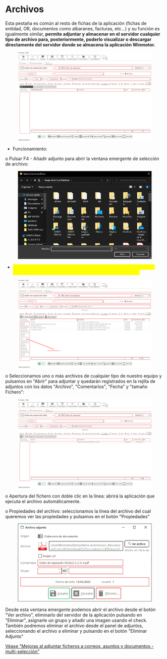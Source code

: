 # Archivos

Esta pestaña es común al resto de fichas de la aplicación (fichas de entidad, OR, documentos como albaranes, facturas, etc...) y su función es igualmente similar, **permite adjuntar y almacenar en el servidor cualquier tipo de archivo para, posteriormente, poderlo visualizar o descargar directamente del servidor donde se almacena la aplicación Winmotor.**

<figure><img src="../../../../../.gitbook/assets/imagen (8) (1).png" alt=""><figcaption></figcaption></figure>

* Funcionamiento:

o Pulsar F4 - Añadir adjunto para abrir la ventana emergente de selección de archivo:

<figure><img src="../../../../../.gitbook/assets/imagen (4) (4).png" alt=""><figcaption></figcaption></figure>

* <mark style="color:yellow;">También es posible arrastrar múltiples archivos para adjuntarlos a la ficha al campo indicado con la flecha en la siguiente imagen:</mark>

<figure><img src="../../../../../.gitbook/assets/imagen (5) (2).png" alt=""><figcaption></figcaption></figure>

o Seleccionamos uno o más archivos de cualquier tipo de nuestro equipo y pulsamos en "Abrir" para adjuntar y quedarán registrados en la rejilla de adjuntos con los datos "Archivo", "Comentarios", "Fecha" y "tamaño Fichero":

<figure><img src="../../../../../.gitbook/assets/imagen (2) (5).png" alt=""><figcaption></figcaption></figure>

o Apertura del fichero con doble clic en la línea: abrirá la aplicación que ejecuta el archivo automáticamente.

o Propiedades del archivo: seleccionamos la línea del archivo del cual queremos ver las propiedades y pulsamos en el botón "Propiedades"

<figure><img src="../../../../../.gitbook/assets/imagen (3) (1) (1).png" alt=""><figcaption></figcaption></figure>

Desde esta ventana emergente podemos abrir el archivo desde el botón "Ver archivo", eliminarlo del servidor de la aplicación pulsando en "Eliminar", asignarle un grupo y añadir una imagen usando el check. También podremos eliminar el archivo desde el panel de adjuntos, seleccionando el archivo a eliminar y pulsando en el botón "Eliminar Adjunto"​​​

[Véase "Mejoras al adjuntar ficheros a correos, asuntos y documentos - multi-selección"](https://winmotor402721779.wordpress.com/2022/08/16/mejoras-al-adjuntar-ficheros-a-correos-asuntos-y-documentos-multiseleccion/)
